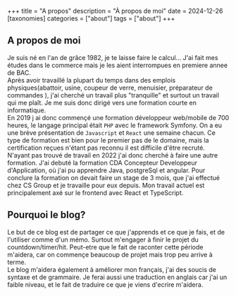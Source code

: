 +++
title = "A propos"
description = "À propos de moi"
date = 2024-12-26
[taxonomies]
categories = ["about"]
tags = ["about"]
+++

## A propos de moi

Je suis né en l'an de grâce 1982, je te laisse faire le calcul... J'ai fait mes études dans le commerce mais je les aient interrompues en premiere annee de BAC.  
Après avoir travaillé la plupart du temps dans des emplois physiques(abattoir, usine, coupeur de verre, menuisier, préparateur de commandes ), j'ai cherché un travail plus "tranquille" et surtout un travail qui me plaît. Je me suis donc dirigé vers une formation courte en informatique.  
En 2019 j ai donc commençé une formation développeur web/mobile de 700 heures, le langage principal était `PHP` avec le framework Symfony. On a eu une brève présentation de `Javascript` et `React` une semaine chacun. Ce type de formation est bien pour le premier pas de le domaine, mais la certification reçues n'étant pas reconnu il est difficile d'être recruté.  
N'ayant pas trouvé de travail en 2022 j'ai donc cherché à faire une autre formation. J'ai debuté la formation CDA Concepteur Developpeur d'Application, où j'ai pu apprendre Java, postgreSql et angular. Pour conclure la formation on devait faire un stage de 3 mois, que j'ai effectué chez CS Group et je travaille pour eux depuis.
Mon travail actuel est principalement axé sur le frontend avec React et TypeScript.

## Pourquoi le blog?

Le but de ce blog est de partager ce que j'apprends et ce que je fais, et de l'utiliser comme d'un mémo. Surtout m'engager à finir le projet du countdown/timer/hit. Peut-etre que le fait de raconter cette période m'aidera, car on commençe beaucoup de projet mais trop peu arrive à terme.  
Le blog m'aidera également à améliorer mon français, j'ai des soucis de syntaxe et de grammaire. Je ferai aussi une traduction en anglais car j'ai un faible niveau, et le fait de traduire ce que je viens d'ecrire m'aidera.
